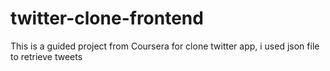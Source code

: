 # twitter-clone-frontend

This is a guided project from Coursera for clone twitter app, i used json file to retrieve tweets

